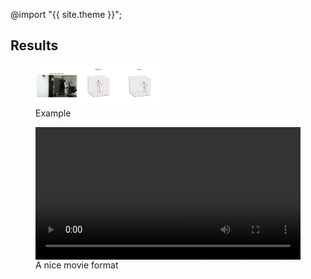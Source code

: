 @import "{{ site.theme }}";
## Results

<figure>
	<img src="/images/example.png " alt="Example" width="200"/> 
	<figcaption>Example</figcaption>
</figure>



<figure class="large">
    <div class="myvideo">
       <video  style="display:block; width:100%; height:auto;" autoplay controls loop="loop">
           <source src="Results3DHumanPoseEstimation/tree/gh-pages/videos/P1A1.mp4" type="video/mp4" />
       </video>
    </div>
<figcaption>A nice movie format</figcaption>
</figure>





